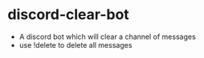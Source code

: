 # discord-clear-bot
* A discord bot which will clear a channel of messages
* use !delete to delete all messages
